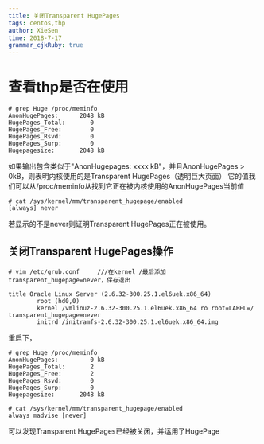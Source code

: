 ```yaml
---
title: 关闭Transparent HugePages 
tags: centos,thp
author: XieSen
time: 2018-7-17 
grammar_cjkRuby: true
---
```


# 查看thp是否在使用

``` shell
# grep Huge /proc/meminfo
AnonHugePages:      2048 kB
HugePages_Total:       0
HugePages_Free:        0
HugePages_Rsvd:        0
HugePages_Surp:        0
Hugepagesize:       2048 kB
```
如果输出包含类似于"AnonHugepages: xxxx kB"，并且AnonHugePages > 0kB，则表明内核使用的是Transparent HugePages（透明巨大页面）
它的值我们可以从/proc/meminfo从找到它正在被内核使用的AnonHugePages当前值


``` shell
# cat /sys/kernel/mm/transparent_hugepage/enabled
[always] never 
```
若显示的不是never则证明Transparent HugePages正在被使用。

## 关闭Transparent HugePages操作

``` shell
# vim /etc/grub.conf     ///在kernel /最后添加transparent_hugepage=never，保存退出

title Oracle Linux Server (2.6.32-300.25.1.el6uek.x86_64)
        root (hd0,0)
        kernel /vmlinuz-2.6.32-300.25.1.el6uek.x86_64 ro root=LABEL=/ transparent_hugepage=never
        initrd /initramfs-2.6.32-300.25.1.el6uek.x86_64.img
```

重启下，

``` shell
# grep Huge /proc/meminfo
AnonHugePages:         0 kB
HugePages_Total:       2
HugePages_Free:        2
HugePages_Rsvd:        0
HugePages_Surp:        0
Hugepagesize:       2048 kB
```


``` shell
# cat /sys/kernel/mm/transparent_hugepage/enabled
always madvise [never]
```

可以发现Transparent HugePages已经被关闭，并运用了HugePage

